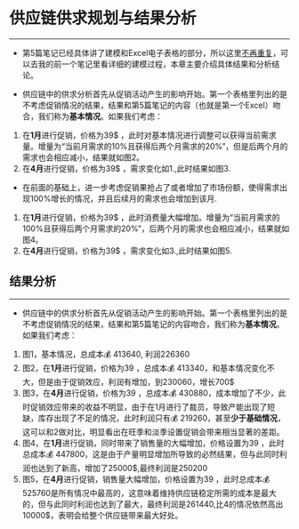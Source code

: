# 供应链供求规划与结果分析

------

- 第5篇笔记已经具体讲了建模和Excel电子表格的部分，所以这里<u>不再重复</u>，可以去我的前一个笔记里看详细的建模过程，本章主要介绍具体结果和分析结论。

- 供应链中的供求分析首先从促销活动产生的影响开始。第一个表格里列出的是不考虑促销情况的结果，结果和第5篇笔记的内容（也就是第一个Excel）吻合，我们称为**基本情况**。如果我们考虑：

1. 在**1月**进行促销，价格为39$ ，此时对基本情况进行调整可以获得当前需求量。增量为“当前月需求的10%且获得后两个月需求的20%”，但是后两个月的需求也会相应减小，结果就如图2。
2. 在**4月**进行促销，价格为39$ ，需求变化如1.,此时结果如图3.

- 在前面的基础上，进一步考虑促销果抢占了或者增加了市场份额，使得需求出现100%增长的情况，并且后续月的需求也会增加到该月.

1. 在**1月**进行促销，价格为39$ ，此时消费量大幅增加。增量为“当前月需求的100%且获得后两个月需求的20%”，后两个月的需求也会相应减小，结果就如图4。
2. 在**4月**进行促销，价格为39$ ，需求变化如3.,此时结果如图5.

## 结果分析

------

- 供应链中的供求分析首先从促销活动产生的影响开始。第一个表格里列出的是不考虑促销情况的结果，结果和第5篇笔记的内容吻合，我们称为**基本情况**。如果我们考虑：


1. 图1，基本情况，总成本💰 413640, 利润226360
2. 图2，在**1月**进行促销，价格为39 ，总成本💰 413340，和基本情况变化不大，但是由于促销效应，利润有增加，到230060，增长700$
3. 图3，在**4月**进行促销，价格为39 ，总成本💰 430880，成本增加了不少，此时促销效应带来的收益不明显，由于在1月进行了裁员，导致产能出现了短缺，库存出现了不足的情况，此时利润只有💰 219260，甚至**少于基础情况**，这可以和2做对比，明显看出在旺季和淡季设置促销会带来相当显著的差距。
4. 图4，在**1月**进行促销，同时带来了销售量的大幅增加，价格设置为39 ，此时总成本💰 447800，这是由于产量明显增加所导致的必然结果，但与此同时利润也达到了新高，增加了25000$,最终利润是250200
5. 图5，在**4月**进行促销，销售量大幅增加，价格设置为39 ，此时总成本💰 525760是所有情况中最高的，这意味着维持供应链稳定所需的成本是最大的，但与此同时利润也达到了最大，最终利润是261440,比4的情况依然高出10000$，表明会给整个供应链带来最大好处。

